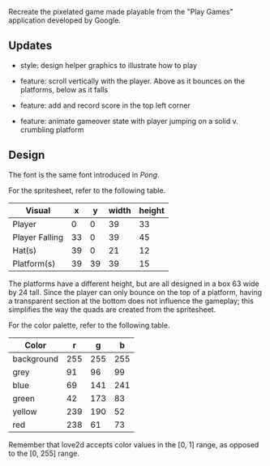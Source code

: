 Recreate the pixelated game made playable from the "Play Games" application developed by Google.

## Updates

- style: design helper graphics to illustrate how to play

- feature: scroll vertically with the player. Above as it bounces on the platforms, below as it falls

- feature: add and record score in the top left corner

- feature: animate gameover state with player jumping on a solid v. crumbling platform

## Design

The font is the same font introduced in _Pong_.

For the spritesheet, refer to the following table.

| Visual         | x   | y   | width | height |
| -------------- | --- | --- | ----- | ------ |
| Player         | 0   | 0   | 39    | 33     |
| Player Falling | 33  | 0   | 39    | 45     |
| Hat(s)         | 39  | 0   | 21    | 12     |
| Platform(s)    | 39  | 39  | 39    | 15     |

The platforms have a different height, but are all designed in a box 63 wide by 24 tall. Since the player can only bounce on the top of a platform, having a transparent section at the bottom does not influence the gameplay; this simplifies the way the quads are created from the spritesheet.

For the color palette, refer to the following table.

| Color      | r   | g   | b   |
| ---------- | --- | --- | --- |
| background | 255 | 255 | 255 |
| grey       | 91  | 96  | 99  |
| blue       | 69  | 141 | 241 |
| green      | 42  | 173 | 83  |
| yellow     | 239 | 190 | 52  |
| red        | 238 | 61  | 73  |

Remember that love2d accepts color values in the [0, 1] range, as opposed to the [0, 255] range.
